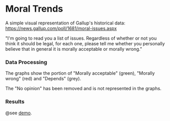 # Moral Trends

A simple visual representation of Gallup's historical data:
https://news.gallup.com/poll/1681/moral-issues.aspx

"I'm going to read you a list of issues. Regardless of whether or not you think it should be legal, for each one, please tell me whether you personally believe that in general it is morally acceptable or morally wrong."

### Data Processing

The graphs show the portion of "Morally acceptable" (green), "Morally wrong" (red) and "Depends" (grey).

The "No opinion" has been removed and is not represented in the graphs.

### Results

@see [demo](https://s3-us-west-2.amazonaws.com/public.cloud/moral-trends/index.html).
